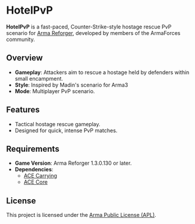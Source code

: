 # HotelPvP

**HotelPvP** is a fast-paced, Counter-Strike-style hostage rescue PvP scenario for [Arma Reforger](https://reforger.armaplatform.com/workshop/64ACA2C9F1E7E0E1), developed by members of the ArmaForces community.

## Overview

- **Gameplay**: Attackers aim to rescue a hostage held by defenders within small encampment.
- **Style**: Inspired by Madin's scenario for Arma3
- **Mode**: Multiplayer PvP scenario.

## Features

- Tactical hostage rescue gameplay.
- Designed for quick, intense PvP matches.

## Requirements

- **Game Version**: Arma Reforger 1.3.0.130 or later.
- **Dependencies**:
  - [ACE Carrying](https://reforger.armaplatform.com/workshop/64ACA2C9F1E7E0E1)
  - [ACE Core](https://reforger.armaplatform.com/workshop/64ACA2C9F1E7E0E1)

## License

This project is licensed under the [Arma Public License (APL)](https://www.bohemia.net/community/licenses/arma-public-license).